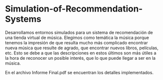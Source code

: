 # Simulation-of-Recommendation-Systems

Desarrollamos entornos simulados para un sistema de recomendación de una tienda virtual de música. 
Elegimos como temática la música porque tenemos la impresión de que resulta mucho más complicado encontrar nueva música que resulte de agrado, que encontrar nuevos libros, películas, etc. Esto se debe a que las descripciones en estos últimos son más útiles a la hora de reconocer un posible interés, que lo que puede llegar a ser en la música.

En el archivo Informe Final.pdf se encuentran los detalles implementados.
